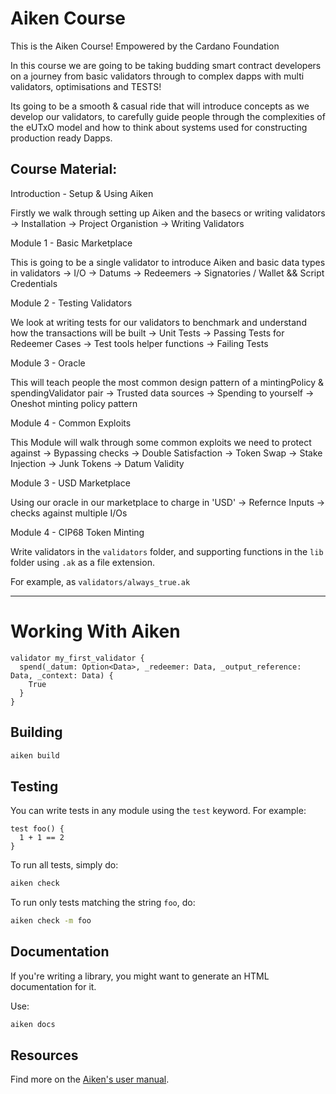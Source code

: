 # Aiken Course

This is the Aiken Course! Empowered by the Cardano Foundation

In this course we are going to be taking budding smart contract developers on a journey from basic validators through to complex dapps with multi validators, optimisations and TESTS!

Its going to be a smooth & casual ride that will introduce concepts as we develop our validators, to carefully guide people through the complexities of the eUTxO model and how to think about systems used for constructing production ready Dapps.

## Course Material:

Introduction - Setup & Using Aiken

Firstly we walk through setting up Aiken and the basecs or writing validators
  -> Installation
  -> Project Organistion
  -> Writing Validators

Module 1 - Basic Marketplace

This is going to be a single validator to introduce Aiken and basic data types in validators
  -> I/O
  -> Datums
  -> Redeemers
  -> Signatories / Wallet && Script Credentials

Module 2 - Testing Validators

We look at writing tests for our validators to benchmark and understand how the transactions will be built
  -> Unit Tests
  -> Passing Tests for Redeemer Cases
  -> Test tools helper functions
  -> Failing Tests

Module 3 - Oracle

This will teach people the most common design pattern of a mintingPolicy & spendingValidator pair
  -> Trusted data sources
  -> Spending to yourself
  -> Oneshot minting policy pattern

Module 4 - Common Exploits

This Module will walk through some common exploits we need to protect against
  -> Bypassing checks
  -> Double Satisfaction
  -> Token Swap
  -> Stake Injection
  -> Junk Tokens
  -> Datum Validity

Module 3 - USD Marketplace

Using our oracle in our marketplace to charge in 'USD'
  -> Refernce Inputs
  -> checks against multiple I/Os

Module 4 - CIP68 Token Minting 

Write validators in the `validators` folder, and supporting functions in the `lib` folder using `.ak` as a file extension.

For example, as `validators/always_true.ak`

---

# Working With Aiken

```aiken
validator my_first_validator {
  spend(_datum: Option<Data>, _redeemer: Data, _output_reference: Data, _context: Data) {
    True
  }
}
```

## Building

```sh
aiken build
```

## Testing

You can write tests in any module using the `test` keyword. For example:

```aiken
test foo() {
  1 + 1 == 2
}
```

To run all tests, simply do:

```sh
aiken check
```

To run only tests matching the string `foo`, do:

```sh
aiken check -m foo
```

## Documentation

If you're writing a library, you might want to generate an HTML documentation for it.

Use:

```sh
aiken docs
```

## Resources

Find more on the [Aiken's user manual](https://aiken-lang.org).
